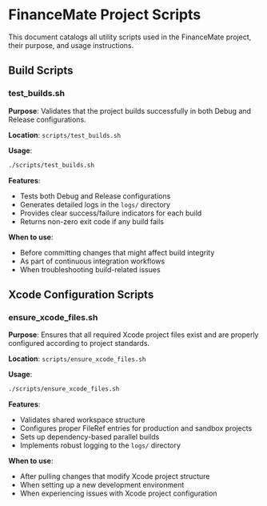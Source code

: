 # FinanceMate Project Scripts

This document catalogs all utility scripts used in the FinanceMate project, their purpose, and usage instructions.

## Build Scripts

### test_builds.sh

**Purpose**: Validates that the project builds successfully in both Debug and Release configurations.

**Location**: `scripts/test_builds.sh`

**Usage**:
```bash
./scripts/test_builds.sh
```

**Features**:
- Tests both Debug and Release configurations
- Generates detailed logs in the `logs/` directory
- Provides clear success/failure indicators for each build
- Returns non-zero exit code if any build fails

**When to use**: 
- Before committing changes that might affect build integrity
- As part of continuous integration workflows
- When troubleshooting build-related issues

## Xcode Configuration Scripts

### ensure_xcode_files.sh

**Purpose**: Ensures that all required Xcode project files exist and are properly configured according to project standards.

**Location**: `scripts/ensure_xcode_files.sh`

**Usage**:
```bash
./scripts/ensure_xcode_files.sh
```

**Features**:
- Validates shared workspace structure
- Configures proper FileRef entries for production and sandbox projects
- Sets up dependency-based parallel builds
- Implements robust logging to the `logs/` directory

**When to use**:
- After pulling changes that modify Xcode project structure
- When setting up a new development environment
- When experiencing issues with Xcode project configuration 